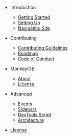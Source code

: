 - Introduction

  - [Getting Started](README.md)
  - [Setting Up](setup.md)
  - [Navigating Site](ui.md)

- Contributing

  - [Contributing Guidelines](CONTRIBUTING.md)
  - [Roadmap](ROADMAP.md)
  - [Code of Conduct](CODE_OF_CONDUCT.md)

- MonkeyIDE

  - [About](MONKEYIDE_README.md)
  - [License](MONKEYIDE_LICENSE.md)

- Advanced

  - [Events](advanced/events.md)
  - [Sidebars](advanced/sidebars.md)
  - [DevTools Script](advanced/devtools-script.md)
  - [Architecture](ARCHITECTURE.md)

- [License](LICENSE.md)
